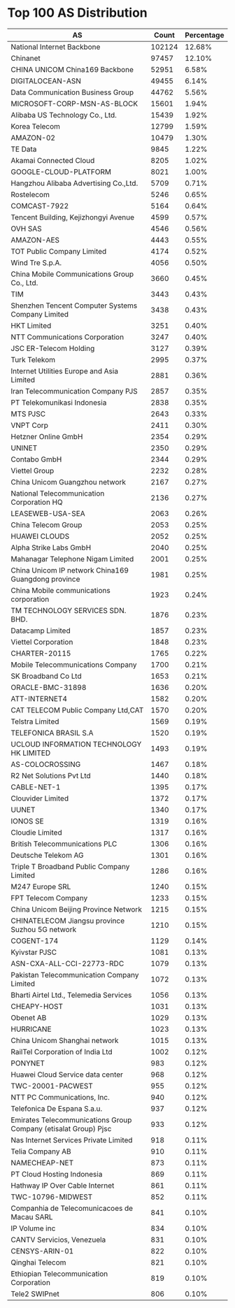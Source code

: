 # Top 100 AS Distribution
| AS | Count | Percentage |
|----|----|----|
| National Internet Backbone | 102124 | 12.68% |
| Chinanet | 97457 | 12.10% |
| CHINA UNICOM China169 Backbone | 52951 | 6.58% |
| DIGITALOCEAN-ASN | 49455 | 6.14% |
| Data Communication Business Group | 44762 | 5.56% |
| MICROSOFT-CORP-MSN-AS-BLOCK | 15601 | 1.94% |
| Alibaba US Technology Co., Ltd. | 15439 | 1.92% |
| Korea Telecom | 12799 | 1.59% |
| AMAZON-02 | 10479 | 1.30% |
| TE Data | 9845 | 1.22% |
| Akamai Connected Cloud | 8205 | 1.02% |
| GOOGLE-CLOUD-PLATFORM | 8021 | 1.00% |
| Hangzhou Alibaba Advertising Co.,Ltd. | 5709 | 0.71% |
| Rostelecom | 5246 | 0.65% |
| COMCAST-7922 | 5164 | 0.64% |
| Tencent Building, Kejizhongyi Avenue | 4599 | 0.57% |
| OVH SAS | 4546 | 0.56% |
| AMAZON-AES | 4443 | 0.55% |
| TOT Public Company Limited | 4174 | 0.52% |
| Wind Tre S.p.A. | 4056 | 0.50% |
| China Mobile Communications Group Co., Ltd. | 3660 | 0.45% |
| TIM | 3443 | 0.43% |
| Shenzhen Tencent Computer Systems Company Limited | 3438 | 0.43% |
| HKT Limited | 3251 | 0.40% |
| NTT Communications Corporation | 3247 | 0.40% |
| JSC ER-Telecom Holding | 3127 | 0.39% |
| Turk Telekom | 2995 | 0.37% |
| Internet Utilities Europe and Asia Limited | 2881 | 0.36% |
| Iran Telecommunication Company PJS | 2857 | 0.35% |
| PT Telekomunikasi Indonesia | 2838 | 0.35% |
| MTS PJSC | 2643 | 0.33% |
| VNPT Corp | 2411 | 0.30% |
| Hetzner Online GmbH | 2354 | 0.29% |
| UNINET | 2350 | 0.29% |
| Contabo GmbH | 2344 | 0.29% |
| Viettel Group | 2232 | 0.28% |
| China Unicom Guangzhou network | 2167 | 0.27% |
| National Telecommunication Corporation HQ | 2136 | 0.27% |
| LEASEWEB-USA-SEA | 2063 | 0.26% |
| China Telecom Group | 2053 | 0.25% |
| HUAWEI CLOUDS | 2052 | 0.25% |
| Alpha Strike Labs GmbH | 2040 | 0.25% |
| Mahanagar Telephone Nigam Limited | 2001 | 0.25% |
| China Unicom IP network China169 Guangdong province | 1981 | 0.25% |
| China Mobile communications corporation | 1923 | 0.24% |
| TM TECHNOLOGY SERVICES SDN. BHD. | 1876 | 0.23% |
| Datacamp Limited | 1857 | 0.23% |
| Viettel Corporation | 1848 | 0.23% |
| CHARTER-20115 | 1765 | 0.22% |
| Mobile Telecommunications Company | 1700 | 0.21% |
| SK Broadband Co Ltd | 1653 | 0.21% |
| ORACLE-BMC-31898 | 1636 | 0.20% |
| ATT-INTERNET4 | 1582 | 0.20% |
| CAT TELECOM Public Company Ltd,CAT | 1570 | 0.20% |
| Telstra Limited | 1569 | 0.19% |
| TELEFONICA BRASIL S.A | 1520 | 0.19% |
| UCLOUD INFORMATION TECHNOLOGY HK LIMITED | 1493 | 0.19% |
| AS-COLOCROSSING | 1467 | 0.18% |
| R2 Net Solutions Pvt Ltd | 1440 | 0.18% |
| CABLE-NET-1 | 1395 | 0.17% |
| Clouvider Limited | 1372 | 0.17% |
| UUNET | 1340 | 0.17% |
| IONOS SE | 1319 | 0.16% |
| Cloudie Limited | 1317 | 0.16% |
| British Telecommunications PLC | 1306 | 0.16% |
| Deutsche Telekom AG | 1301 | 0.16% |
| Triple T Broadband Public Company Limited | 1286 | 0.16% |
| M247 Europe SRL | 1240 | 0.15% |
| FPT Telecom Company | 1233 | 0.15% |
| China Unicom Beijing Province Network | 1215 | 0.15% |
| CHINATELECOM Jiangsu province Suzhou 5G network | 1210 | 0.15% |
| COGENT-174 | 1129 | 0.14% |
| Kyivstar PJSC | 1081 | 0.13% |
| ASN-CXA-ALL-CCI-22773-RDC | 1079 | 0.13% |
| Pakistan Telecommunication Company Limited | 1072 | 0.13% |
| Bharti Airtel Ltd., Telemedia Services | 1056 | 0.13% |
| CHEAPY-HOST | 1031 | 0.13% |
| Obenet AB | 1029 | 0.13% |
| HURRICANE | 1023 | 0.13% |
| China Unicom Shanghai network | 1015 | 0.13% |
| RailTel Corporation of India Ltd | 1002 | 0.12% |
| PONYNET | 983 | 0.12% |
| Huawei Cloud Service data center | 968 | 0.12% |
| TWC-20001-PACWEST | 955 | 0.12% |
| NTT PC Communications, Inc. | 940 | 0.12% |
| Telefonica De Espana S.a.u. | 937 | 0.12% |
| Emirates Telecommunications Group Company (etisalat Group) Pjsc | 933 | 0.12% |
| Nas Internet Services Private Limited | 918 | 0.11% |
| Telia Company AB | 910 | 0.11% |
| NAMECHEAP-NET | 873 | 0.11% |
| PT Cloud Hosting Indonesia | 869 | 0.11% |
| Hathway IP Over Cable Internet | 861 | 0.11% |
| TWC-10796-MIDWEST | 852 | 0.11% |
| Companhia de Telecomunicacoes de Macau SARL | 841 | 0.10% |
| IP Volume inc | 834 | 0.10% |
| CANTV Servicios, Venezuela | 831 | 0.10% |
| CENSYS-ARIN-01 | 822 | 0.10% |
| Qinghai Telecom | 821 | 0.10% |
| Ethiopian Telecommunication Corporation | 819 | 0.10% |
| Tele2 SWIPnet | 806 | 0.10% |
